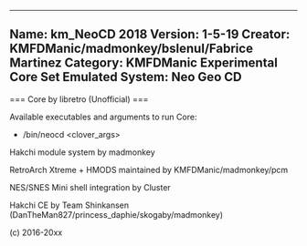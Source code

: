 -----------------------
Name: km_NeoCD 2018
Version: 1-5-19
Creator: KMFDManic/madmonkey/bslenul/Fabrice Martinez
Category: KMFDManic Experimental Core Set
Emulated System: Neo Geo CD
-----------------------
=== Core by libretro (Unofficial) ===

Available executables and arguments to run Core:
- /bin/neocd <rom> <clover_args>

Hakchi module system by madmonkey

RetroArch Xtreme + HMODS maintained by KMFDManic/madmonkey/pcm

NES/SNES Mini shell integration by Cluster

Hakchi CE by Team Shinkansen (DanTheMan827/princess_daphie/skogaby/madmonkey)

(c) 2016-20xx
